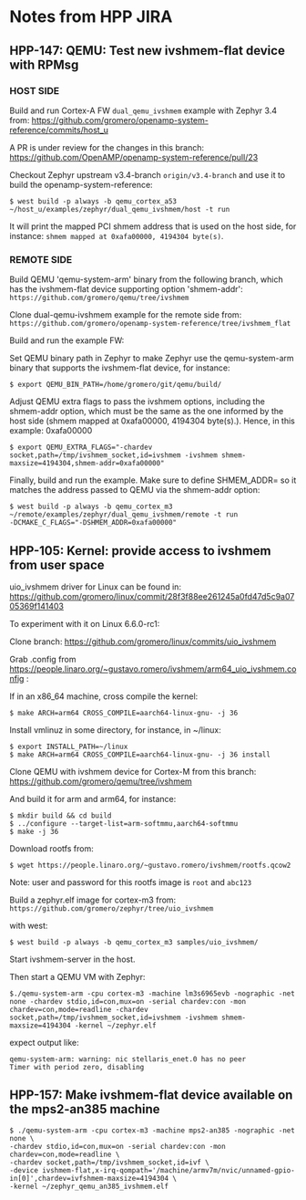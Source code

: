 # Notes from HPP JIRA

## HPP-147: QEMU: Test new ivshmem-flat device with RPMsg

### HOST SIDE

Build and run Cortex-A FW `dual_qemu_ivshmem` example with Zephyr 3.4 from:
https://github.com/gromero/openamp-system-reference/commits/host_u

A PR is under review for the changes in this branch: 
https://github.com/OpenAMP/openamp-system-reference/pull/23

Checkout Zephyr upstream v3.4-branch `origin/v3.4-branch` and use it to build
the openamp-system-reference:

```
$ west build -p always -b qemu_cortex_a53 ~/host_u/examples/zephyr/dual_qemu_ivshmem/host -t run
```

It will print the mapped PCI shmem address that is used on the host side,
for instance: `shmem mapped at 0xafa00000, 4194304 byte(s)`.

### REMOTE SIDE

Build QEMU 'qemu-system-arm' binary from the following branch, which has the ivshmem-flat device supporting option 'shmem-addr': `https://github.com/gromero/qemu/tree/ivshmem`

Clone dual-qemu-ivshmem example for the remote side from:
`https://github.com/gromero/openamp-system-reference/tree/ivshmem_flat`

Build and run the example FW:

Set QEMU binary path in Zephyr to make Zephyr use the qemu-system-arm binary
that supports the ivshmem-flat device, for instance:

```
$ export QEMU_BIN_PATH=/home/gromero/git/qemu/build/
```

Adjust QEMU extra flags to pass the ivshmem options, including the shmem-addr
option, which must be the same as the one informed by the host side
(shmem mapped at 0xafa00000, 4194304 byte(s).). 
Hence, in this example: 0xafa00000

```
$ export QEMU_EXTRA_FLAGS="-chardev socket,path=/tmp/ivshmem_socket,id=ivshmem -ivshmem shmem-maxsize=4194304,shmem-addr=0xafa00000"
```

Finally, build and run the example. Make sure to define SHMEM_ADDR= so it
matches the address passed to QEMU via the shmem-addr option:

```
$ west build -p always -b qemu_cortex_m3 ~/remote/examples/zephyr/dual_qemu_ivshmem/remote -t run 
-DCMAKE_C_FLAGS="-DSHMEM_ADDR=0xafa00000"
```

## HPP-105: Kernel: provide access to ivshmem from user space

uio_ivshmem driver for Linux can be found in:
https://github.com/gromero/linux/commit/28f3f88ee261245a0fd47d5c9a0705369f141403

To experiment with it on Linux 6.6.0-rc1:

Clone branch:
https://github.com/gromero/linux/commits/uio_ivshmem

Grab .config from https://people.linaro.org/~gustavo.romero/ivshmem/arm64_uio_ivshmem.config :

If in an x86_64 machine, cross compile the kernel:

```
$ make ARCH=arm64 CROSS_COMPILE=aarch64-linux-gnu- -j 36
```

Install vmlinuz in some directory, for instance, in ~/linux:

```
$ export INSTALL_PATH=~/linux
$ make ARCH=arm64 CROSS_COMPILE=aarch64-linux-gnu- -j 36 install
```

Clone QEMU with ivshmem device for Cortex-M from this branch:
https://github.com/gromero/qemu/tree/ivshmem

And build it for arm and arm64, for instance:
```
$ mkdir build && cd build
$ ../configure --target-list=arm-softmmu,aarch64-softmmu
$ make -j 36
```

Download rootfs from:
```
$ wget https://people.linaro.org/~gustavo.romero/ivshmem/rootfs.qcow2
```

Note: user and password for this rootfs image is `root` and `abc123`

Build a zephyr.elf image for cortex-m3 from:
`https://github.com/gromero/zephyr/tree/uio_ivshmem`

with west:

```
$ west build -p always -b qemu_cortex_m3 samples/uio_ivshmem/
```

Start ivshmem-server in the host.

Then start a QEMU VM with Zephyr:

```
$./qemu-system-arm -cpu cortex-m3 -machine lm3s6965evb -nographic -net none -chardev stdio,id=con,mux=on -serial chardev:con -mon
chardev=con,mode=readline -chardev socket,path=/tmp/ivshmem_socket,id=ivshmem -ivshmem shmem-maxsize=4194304 -kernel ~/zephyr.elf
```

expect output like:

```
qemu-system-arm: warning: nic stellaris_enet.0 has no peer
Timer with period zero, disabling
```

## HPP-157: Make ivshmem-flat device available on the mps2-an385 machine

```
$ ./qemu-system-arm -cpu cortex-m3 -machine mps2-an385 -nographic -net none \
-chardev stdio,id=con,mux=on -serial chardev:con -mon chardev=con,mode=readline \
-chardev socket,path=/tmp/ivshmem_socket,id=ivf \
-device ivshmem-flat,x-irq-qompath='/machine/armv7m/nvic/unnamed-gpio-in[0]',chardev=ivfshmem-maxsize=4194304 \
-kernel ~/zephyr_qemu_an385_ivshmem.elf
```
